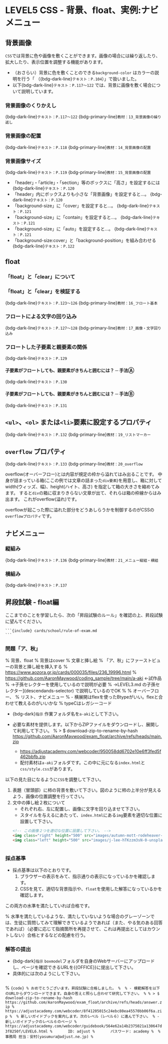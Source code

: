 # LEVEL5 CSS - 背景、float、実例:ナビメニュー

## 背景画像

`CSS`では背景に色や画像を敷くことができます。画像の場合には繰り返したり、拡大したり、表示位置を調整する機能があります。

- （おさらい）背景に色を敷くことのできる`background-color` はカラーの説明を行う「[](color) （{bdg-dark-line}`テキスト：P.104`）」で扱いました。
- 以下{bdg-dark-line}`テキスト：P.117〜122` では、背景に画像を敷く場合について説明しています。

### 背景画像のくりかえし
{bdg-dark-line}`テキスト：P.117〜122` 
{bdg-primary-line}`教材：13_背景画像の繰り返し`

### 背景画像の配置
{bdg-dark-line}`テキスト：P.118` 
{bdg-primary-line}`教材：14_背景画像の配置`
### 背景画像サイズ
{bdg-dark-line}`テキスト：P.119` 
{bdg-primary-line}`教材：15_背景画像の配置`

- 「header」・「article」・「section」等のボックスに「高さ」を設定するには
{bdg-dark-line}`テキスト：P.120` 
- 「header」内にボックスよりも小さな「背景画像」を設定すると…。
{bdg-dark-line}`テキスト：P.120` 
- 「background-size」に「cover」を設定すると…。
{bdg-dark-line}`テキスト：P.121` 
- 「background-size」に「contain」を設定すると…。
{bdg-dark-line}`テキスト：P.121` 
- 「background-size」に「auto」を設定すると…。
{bdg-dark-line}`テキスト：P.121` 
- 「background-size:cover」と「background-position」を組み合わせる
{bdg-dark-line}`テキスト：P.122` 

## float

### 「float」と「clear」について
### 「float」と「clear」を検証する
{bdg-dark-line}`テキスト：P.123〜126` 
{bdg-primary-line}`教材：16_フロート基本`
### フロートによる文字の回り込み
{bdg-dark-line}`テキスト：P.127〜128` 
{bdg-primary-line}`教材：17_画像・文字回り込み`

### フロートした子要素と親要素の関係
{bdg-dark-line}`テキスト：P.129` 
#### 子要素がフロートしても、親要素がきちんと囲むには？ ─ 手法Ⓐ 
{bdg-dark-line}`テキスト：P.130` 
#### 子要素がフロートしても、親要素がきちんと囲むには？ ─ 手法Ⓑ 
{bdg-dark-line}`テキスト：P.131` 

## `<ul>`、`<ol>` または`<li>`要素に設定するプロパティ
{bdg-dark-line}`テキスト：P.132` 
{bdg-primary-line}`教材：19_リストマーカー`
## `overflow` プロパティ
{bdg-dark-line}`テキスト：P.133` 
{bdg-primary-line}`教材：20_overflow`

overflow(オーバーフロー)とは内容が規定の枠から溢れてはみ出ることです。
中身が詰まっている箱(ここの例では文章の詰まった`div要素`)を用意し、箱に対してwidth(ウィッズ、幅)、height(ハイト、高さ) を指定して箱の大きさを縮めてみます。
すると`div`の箱に収まりきらない文章が出て、それらは箱の枠線からはみ出ます。
これがoverflow(溢れ)です。

overflowが起こった際に溢れた部分をどうあしらうかを制御するのがCSSの`overflowプロパティ`です。

## ナビメニュー

### 縦組み
{bdg-dark-line}`テキスト：P.136` 
{bdg-primary-line}`教材：21_メニュー縦組・横組`
### 横組み
{bdg-dark-line}`テキスト：P.137` 

## 昇段試験 - float編

ここまでのことを学習したら、次の「昇段試験のルール」を確認の上、昇段試験に望んでください。
````{dropdown} クリックして昇段試験のルールを確認する（退校となる場合の説明があります）
```{include} cards/school/rule-of-exam.md
```
````

### 問題「ア、秋」
% 背景、float
% 背景はcover
% 文章と挿し絵
% 「ア、秋」にファーストビューの背景と挿し絵を挿入する
% https://www.aozora.gr.jp/cards/000035/files/236_19996.html 
% https://github.com/AaronMaywood/coding_sample/tree/main/a-aki	←試作品
% 	→子孫セレクターを使用しているので説明が必要
% 		→LEVEL3.md の子孫セレクター](descendands-selector) で説明しているのでOK
% 
% オーバーフロー、
% リスト、ナビメニュー
% - 横展開はflexを使ったBtypeがいい。flexと合わせて教えるのがいいかな
% 	typeCはレガシーコード

- {bdg-dark}`指示` 作業フォルダ名を`a-aki`として下さい。

- 必要な素材を提供します。以下からZIPファイルをダウンロードし、展開して利用して下さい。
  % > $ download-zip-to-rename-by-hash https://github.com/AaronMaywood/exam_float/archive/refs/heads/main.zip
  - https://adjustacademy.com/webcoder/950058dd6702e10e6ff3fed5f462bbfb.zip
  - 配付素材は`a-aki`フォルダです。この中に元になる`index.html`と`css/style.css`があります。

以下の見た目になるように`CSS`を調整して下さい。
  1. 表題（冒頭部）に柿の背景を敷いて下さい。図のように柿の上半分が見えるよう、画像の位置調整を行ってさい。
  2. 文中の挿し絵２枚について
		- それぞれ右、左に配置し、画像に文字を回り込ませて下さい。
		- スタイルを与えるにあたって、`index.html`にある`img`要素を適切な位置に設置して下さい。
		```html
		<!-- この画像２つを適切な位置に設置して下さい。 -->
		<img class="right" height="500" src="images/autumn-mott-rodeheaver-SPd9CSoWCkY-unsplash.jpg" alt="">
		<img class="left" height="500" src="images/j-lee-hTKzzm3sN-0-unsplash.jpg" alt="">
		```
```{figure} https://i.gyazo.com/cdf19cb0983323856c9f5b86f2f541c2.png
```

### 採点基準

- 採点基準は以下のとおりです。
	1. ブラウザーの表示をみて、指示通りの表示になっているかを確認します。
	2. CSSを見て、適切な背景指示や、`float`を使用した解答になっているかを確認します。

この両方の水準を満たしていれば合格です。

% 水準を満たしているような、満たしていないような場合のグレーゾーンでは、生徒に質問してみて理解できているようであれば（また、やる気のある回答であれば）（必要に応じて指摘箇所を再提させて、これは再提出としてはカウントしない）合格とするなどの配慮を行う。

### 解答の提出

- {bdg-dark}`指示` `boxmodel`フォルダを自身のWebサーバーにアップロードし、ページを確認できるURLを{{OFFICE}}に提出して下さい。
- 具体的には次のようにして下さい。
	```{include} cards/school/filling.md
	```

% ```{code}
% おめでとうございます。昇段試験に合格しました。
% 
% - 模範解答を以下のURLからダウンロードできます。自身の答えと照らし合わせて研究して下さい。
% % > $ download-zip-to-rename-by-hash https://github.com/AaronMaywood/exam_float/archive/refs/heads/answer.zip
% 	https://adjustacademy.com/webcoder/8f41205015c24ebc80ea45570bb06f6a.zip
% 
% 新しいガイドブックを案内します。次のレベル（レベル６）に進んで下さい。
% - 新しいガイドブックのレベル６のページ
%	https://adjustacademy.com/webcoder/guidebook/564e62a14b2375021a130647d3f8250f/LEVEL6.html
%   	ID: adjust
%   	パスワード: academy
% 
% 事務局 担当：安村(yasumura@adjust.ne.jp)
% ```

